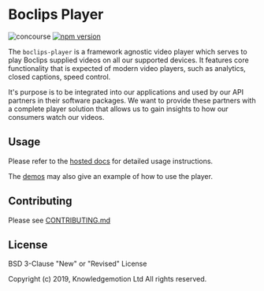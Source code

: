 # Boclips Player

![concourse](https://concourse.devboclips.net/api/v1/teams/main/pipelines/boclips-player/jobs/test/badge)
[![npm version](https://badge.fury.io/js/boclips-player.svg)](https://www.npmjs.com/package/boclips-player)

The `boclips-player` is a framework agnostic video player which serves to play Boclips supplied videos on all our supported devices.
It features core functionality that is expected of modern video players, such as analytics, closed captions, speed control.

It's purpose is to be integrated into our applications and used by our API partners in their software packages. We want
to provide these partners with a complete player solution that allows us to gain insights to how our consumers watch our videos.

## Usage
Please refer to the [hosted docs](https://docs.boclips.com/docs/player-guide.html) for detailed usage instructions.

The [demos](./demo) may also give an example of how to use the player. 

## Contributing

Please see [CONTRIBUTING.md](./CONTRIBUTING.md)

## License

BSD 3-Clause "New" or "Revised" License

Copyright (c) 2019, Knowledgemotion Ltd All rights reserved.
